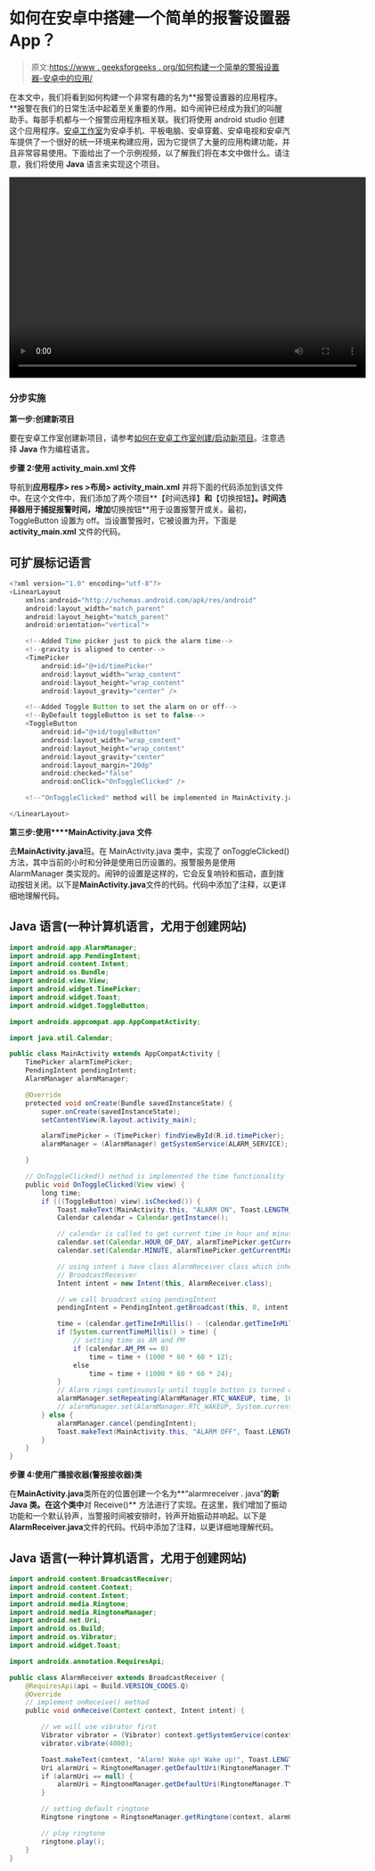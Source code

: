 # 如何在安卓中搭建一个简单的报警设置器 App？

> 原文:[https://www . geeksforgeeks . org/如何构建一个简单的警报设置器-安卓中的应用/](https://www.geeksforgeeks.org/how-to-build-a-simple-alarm-setter-app-in-android/)

在本文中，我们将看到如何构建一个非常有趣的名为**报警设置器的应用程序。**报警在我们的日常生活中起着至关重要的作用。如今闹钟已经成为我们的叫醒助手。每部手机都与一个报警应用程序相关联。我们将使用 android studio 创建这个应用程序。[安卓工作室](https://www.geeksforgeeks.org/android-studio-main-window/)为安卓手机、平板电脑、安卓穿戴、安卓电视和安卓汽车提供了一个很好的统一环境来构建应用，因为它提供了大量的应用构建功能，并且非常容易使用。下面给出了一个示例视频，以了解我们将在本文中做什么。请注意，我们将使用 **Java** 语言来实现这个项目。

<video class="wp-video-shortcode" id="video-577325-1" width="640" height="360" preload="metadata" controls=""><source type="video/mp4" src="https://media.geeksforgeeks.org/wp-content/uploads/20210320163745/GFG_alarm.mp4?_=1">[https://media.geeksforgeeks.org/wp-content/uploads/20210320163745/GFG_alarm.mp4](https://media.geeksforgeeks.org/wp-content/uploads/20210320163745/GFG_alarm.mp4)</video>

### **分步实施**

**第一步:创建新项目**

要在安卓工作室创建新项目，请参考[如何在安卓工作室创建/启动新项目](https://www.geeksforgeeks.org/android-how-to-create-start-a-new-project-in-android-studio/)。注意选择 **Java** 作为编程语言。

**步骤 2:使用 activity_main.xml 文件**

导航到**应用程序> res >布局> activity_main.xml** 并将下面的代码添加到该文件中。在这个文件中，我们添加了两个项目**【时间选择】**和**【切换按钮】**。**时间选择器**用于捕捉报警时间，增加**切换按钮**用于设置报警开或关。最初，ToggleButton 设置为 off。当设置警报时，它被设置为开。下面是 **activity_main.xml** 文件的代码。

## 可扩展标记语言

```java
<?xml version="1.0" encoding="utf-8"?>
<LinearLayout 
    xmlns:android="http://schemas.android.com/apk/res/android"
    android:layout_width="match_parent"
    android:layout_height="match_parent"
    android:orientation="vertical">

    <!--Added Time picker just to pick the alarm time-->
    <!--gravity is aligned to center-->
    <TimePicker
        android:id="@+id/timePicker"
        android:layout_width="wrap_content"
        android:layout_height="wrap_content"
        android:layout_gravity="center" />

    <!--Added Toggle Button to set the alarm on or off-->
    <!--ByDefault toggleButton is set to false-->
    <ToggleButton
        android:id="@+id/toggleButton"
        android:layout_width="wrap_content"
        android:layout_height="wrap_content"
        android:layout_gravity="center"
        android:layout_margin="20dp"
        android:checked="false"
        android:onClick="OnToggleClicked" />

    <!--"OnToggleClicked" method will be implemented in MainActivity.java -->

</LinearLayout>
```

**第三步:使用****MainActivity.java 文件**

去**MainActivity.java**班。在 MainActivity.java 类中，实现了 onToggleClicked()方法，其中当前的小时和分钟是使用日历设置的。报警服务是使用 AlarmManager 类实现的。闹钟的设置是这样的，它会反复响铃和振动，直到拨动按钮关闭。以下是**MainActivity.java**文件的代码。代码中添加了注释，以更详细地理解代码。

## Java 语言(一种计算机语言，尤用于创建网站)

```java
import android.app.AlarmManager;
import android.app.PendingIntent;
import android.content.Intent;
import android.os.Bundle;
import android.view.View;
import android.widget.TimePicker;
import android.widget.Toast;
import android.widget.ToggleButton;

import androidx.appcompat.app.AppCompatActivity;

import java.util.Calendar;

public class MainActivity extends AppCompatActivity {
    TimePicker alarmTimePicker;
    PendingIntent pendingIntent;
    AlarmManager alarmManager;

    @Override
    protected void onCreate(Bundle savedInstanceState) {
        super.onCreate(savedInstanceState);
        setContentView(R.layout.activity_main);

        alarmTimePicker = (TimePicker) findViewById(R.id.timePicker);
        alarmManager = (AlarmManager) getSystemService(ALARM_SERVICE);

    }

    // OnToggleClicked() method is implemented the time functionality
    public void OnToggleClicked(View view) {
        long time;
        if (((ToggleButton) view).isChecked()) {
            Toast.makeText(MainActivity.this, "ALARM ON", Toast.LENGTH_SHORT).show();
            Calendar calendar = Calendar.getInstance();

            // calendar is called to get current time in hour and minute
            calendar.set(Calendar.HOUR_OF_DAY, alarmTimePicker.getCurrentHour());
            calendar.set(Calendar.MINUTE, alarmTimePicker.getCurrentMinute());

            // using intent i have class AlarmReceiver class which inherits
            // BroadcastReceiver
            Intent intent = new Intent(this, AlarmReceiver.class);

            // we call broadcast using pendingIntent
            pendingIntent = PendingIntent.getBroadcast(this, 0, intent, 0);

            time = (calendar.getTimeInMillis() - (calendar.getTimeInMillis() % 60000));
            if (System.currentTimeMillis() > time) {
                // setting time as AM and PM
                if (calendar.AM_PM == 0)
                    time = time + (1000 * 60 * 60 * 12);
                else
                    time = time + (1000 * 60 * 60 * 24);
            }
            // Alarm rings continuously until toggle button is turned off
            alarmManager.setRepeating(AlarmManager.RTC_WAKEUP, time, 10000, pendingIntent);
            // alarmManager.set(AlarmManager.RTC_WAKEUP, System.currentTimeMillis() + (time * 1000), pendingIntent);
        } else {
            alarmManager.cancel(pendingIntent);
            Toast.makeText(MainActivity.this, "ALARM OFF", Toast.LENGTH_SHORT).show();
        }
    }
}
```

**步骤 4:使用广播接收器(警报接收器)类**

在**MainActivity.java**类所在的位置创建一个名为**“alarmreceiver . java”**的新 Java 类。在这个类中**对 Receive()** 方法进行了实现。在这里，我们增加了振动功能和一个默认铃声，当警报时间被安排时，铃声开始振动并响起。以下是**AlarmReceiver.java**文件的代码。代码中添加了注释，以更详细地理解代码。

## Java 语言(一种计算机语言，尤用于创建网站)

```java
import android.content.BroadcastReceiver;
import android.content.Context;
import android.content.Intent;
import android.media.Ringtone;
import android.media.RingtoneManager;
import android.net.Uri;
import android.os.Build;
import android.os.Vibrator;
import android.widget.Toast;

import androidx.annotation.RequiresApi;

public class AlarmReceiver extends BroadcastReceiver {
    @RequiresApi(api = Build.VERSION_CODES.Q)
    @Override
    // implement onReceive() method
    public void onReceive(Context context, Intent intent) {

        // we will use vibrator first
        Vibrator vibrator = (Vibrator) context.getSystemService(context.VIBRATOR_SERVICE);
        vibrator.vibrate(4000);

        Toast.makeText(context, "Alarm! Wake up! Wake up!", Toast.LENGTH_LONG).show();
        Uri alarmUri = RingtoneManager.getDefaultUri(RingtoneManager.TYPE_ALARM);
        if (alarmUri == null) {
            alarmUri = RingtoneManager.getDefaultUri(RingtoneManager.TYPE_NOTIFICATION);
        }

        // setting default ringtone
        Ringtone ringtone = RingtoneManager.getRingtone(context, alarmUri);

        // play ringtone
        ringtone.play();
    }
}
```